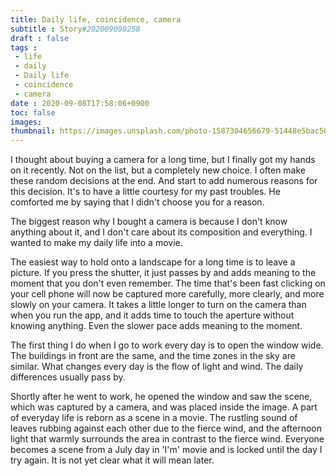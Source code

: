 ```yaml
---
title: Daily life, coincidence, camera
subtitle : Story#202009090258
draft : false
tags :
 - life
 - daily
 - Daily life
 - coincidence
 - camera
date : 2020-09-08T17:58:06+0900
toc: false
images: 
thumbnail: https://images.unsplash.com/photo-1587304656679-51448e5bac50?ixlib=rb-1.2.1&q=80&fm=jpg&crop=entropy&cs=tinysrgb&w=1080&fit=max&ixid=eyJhcHBfaWQiOjE1NTU0OX0
---
```


I thought about buying a camera for a long time, but I finally got my hands on it recently. Not on the list, but a completely new choice. I often make these random decisions at the end. And start to add numerous reasons for this decision. It's to have a little courtesy for my past troubles. He comforted me by saying that I didn't choose you for a reason.  

The biggest reason why I bought a camera is because I don't know anything about it, and I don't care about its composition and everything. I wanted to make my daily life into a movie.  

The easiest way to hold onto a landscape for a long time is to leave a picture. If you press the shutter, it just passes by and adds meaning to the moment that you don't even remember. The time that's been fast clicking on your cell phone will now be captured more carefully, more clearly, and more slowly on your camera. It takes a little longer to turn on the camera than when you run the app, and it adds time to touch the aperture without knowing anything. Even the slower pace adds meaning to the moment.  

The first thing I do when I go to work every day is to open the window wide. The buildings in front are the same, and the time zones in the sky are similar. What changes every day is the flow of light and wind. The daily differences usually pass by.  

Shortly after he went to work, he opened the window and saw the scene, which was captured by a camera, and was placed inside the image. A part of everyday life is reborn as a scene in a movie. The rustling sound of leaves rubbing against each other due to the fierce wind, and the afternoon light that warmly surrounds the area in contrast to the fierce wind. Everyone becomes a scene from a July day in 'I'm' movie and is locked until the day I try again. It is not yet clear what it will mean later.  

